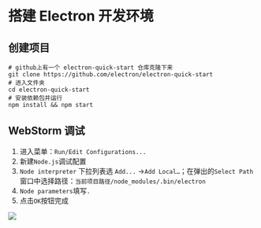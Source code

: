 # 搭建 Electron 开发环境

## 创建项目

```shell
# github上有一个 electron-quick-start 仓库克隆下来
git clone https://github.com/electron/electron-quick-start
# 进入文件夹
cd electron-quick-start
# 安装依赖包并运行
npm install && npm start
```



## WebStorm 调试

1. 进入菜单：`Run/Edit Configurations...`
2. 新建`Node.js`调试配置
3. `Node interpreter` 下拉列表选 `Add...` →`Add Local…`；在弹出的`Select Path`窗口中选择路径：`当前项目路径/node_modules/.bin/electron`
4. `Node parameters`填写`.`
5. 点击`OK`按钮完成

![](https://ws4.sinaimg.cn/large/006tKfTcgy1g0afx1o9u2j30uc0u0140.jpg)